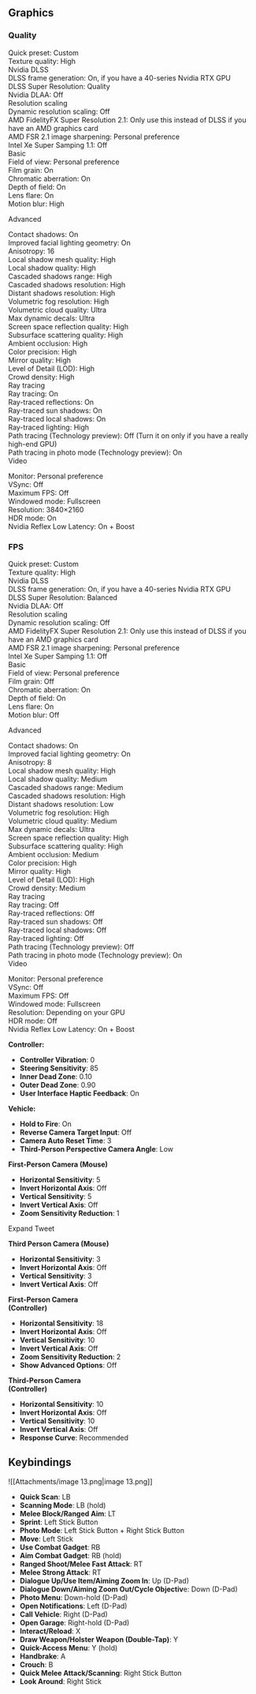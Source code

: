   

## Graphics

  

### Quality

  

Quick preset: Custom  
Texture quality: High  
Nvidia DLSS  
DLSS frame generation: On, if you have a 40-series Nvidia RTX GPU  
DLSS Super Resolution: Quality  
Nvidia DLAA: Off  
Resolution scaling  
Dynamic resolution scaling: Off  
AMD FidelityFX Super Resolution 2.1: Only use this instead of DLSS if you have an AMD graphics card  
AMD FSR 2.1 image sharpening: Personal preference  
Intel Xe Super Samping 1.1: Off  
Basic  
Field of view: Personal preference  
Film grain: On  
Chromatic aberration: On  
Depth of field: On  
Lens flare: On  
Motion blur: High  

  
Advanced  

Contact shadows: On  
Improved facial lighting geometry: On  
Anisotropy: 16  
Local shadow mesh quality: High  
Local shadow quality: High  
Cascaded shadows range: High  
Cascaded shadows resolution: High  
Distant shadows resolution: High  
Volumetric fog resolution: High  
Volumetric cloud quality: Ultra  
Max dynamic decals: Ultra  
Screen space reflection quality: High  
Subsurface scattering quality: High  
Ambient occlusion: High  
Color precision: High  
Mirror quality: High  
Level of Detail (LOD): High  
Crowd density: High  
Ray tracing  
Ray tracing: On  
Ray-traced reflections: On  
Ray-traced sun shadows: On  
Ray-traced local shadows: On  
Ray-traced lighting: High  
Path tracing (Technology preview): Off (Turn it on only if you have a really high-end GPU)  
Path tracing in photo mode (Technology preview): On  
Video  

  

Monitor: Personal preference  
VSync: Off  
Maximum FPS: Off  
Windowed mode: Fullscreen  
Resolution: 3840×2160  
HDR mode: On  
Nvidia Reflex Low Latency: On + Boost  

  

### FPS

  

Quick preset: Custom  
Texture quality: High  
Nvidia DLSS  
DLSS frame generation: On, if you have a 40-series Nvidia RTX GPU  
DLSS Super Resolution: Balanced  
Nvidia DLAA: Off  
Resolution scaling  
Dynamic resolution scaling: Off  
AMD FidelityFX Super Resolution 2.1: Only use this instead of DLSS if you have an AMD graphics card  
AMD FSR 2.1 image sharpening: Personal preference  
Intel Xe Super Samping 1.1: Off  
Basic  
Field of view: Personal preference  
Film grain: Off  
Chromatic aberration: On  
Depth of field: On  
Lens flare: On  
Motion blur: Off  

  
Advanced  

Contact shadows: On  
Improved facial lighting geometry: On  
Anisotropy: 8  
Local shadow mesh quality: High  
Local shadow quality: Medium  
Cascaded shadows range: Medium  
Cascaded shadows resolution: High  
Distant shadows resolution: Low  
Volumetric fog resolution: High  
Volumetric cloud quality: Medium  
Max dynamic decals: Ultra  
Screen space reflection quality: High  
Subsurface scattering quality: High  
Ambient occlusion: Medium  
Color precision: High  
Mirror quality: High  
Level of Detail (LOD): High  
Crowd density: Medium  
Ray tracing  
Ray tracing: Off  
Ray-traced reflections: Off  
Ray-traced sun shadows: Off  
Ray-traced local shadows: Off  
Ray-traced lighting: Off  
Path tracing (Technology preview): Off  
Path tracing in photo mode (Technology preview): On  
Video  

  

Monitor: Personal preference  
VSync: Off  
Maximum FPS: Off  
Windowed mode: Fullscreen  
Resolution: Depending on your GPU  
HDR mode: Off  
Nvidia Reflex Low Latency: On + Boost  

  

  

  

  

  

**Controller:**

- **Controller Vibration**: 0
- **Steering Sensitivity**: 85
- **Inner Dead Zone**: 0.10
- **Outer Dead Zone**: 0.90
- **User Interface Haptic Feedback**: On

**Vehicle:**

- **Hold to Fire**: On
- **Reverse Camera Target Input**: Off
- **Camera Auto Reset Time**: 3
- **Third-Person Perspective Camera Angle**: Low

**First-Person Camera (Mouse)**

- **Horizontal Sensitivity**: 5
- **Invert Horizontal Axis**: Off
- **Vertical Sensitivity**: 5
- **Invert Vertical Axis**: Off
- **Zoom Sensitivity Reduction**: 1

Expand Tweet

**Third Person Camera (Mouse)**

- **Horizontal Sensitivity**: 3
- **Invert Horizontal Axis**: Off
- **Vertical Sensitivity**: 3
- **Invert Vertical Axis**: Off

**First-Person Camera**  
**(Controller)**  

- **Horizontal Sensitivity**: 18
- **Invert Horizontal Axis**: Off
- **Vertical Sensitivity**: 10
- **Invert Vertical Axis**: Off
- **Zoom Sensitivity Reduction**: 2
- **Show Advanced Options**: Off

**Third-Person Camera**  
**(Controller)**  

- **Horizontal Sensitivity**: 10
- **Invert Horizontal Axis**: Off
- **Vertical Sensitivity**: 10
- **Invert Vertical Axis**: Off
- **Response Curve**: Recommended

  

  

  

  

## Keybindings

![[Attachments/image 13.png|image 13.png]]

- **Quick Scan**: LB
- **Scanning Mode**: LB (hold)
- **Melee Block/Ranged Aim**: LT
- **Sprint**: Left Stick Button
- **Photo Mode**: Left Stick Button + Right Stick Button
- **Move**: Left Stick
- **Use Combat Gadget**: RB
- **Aim Combat Gadget**: RB (hold)
- **Ranged Shoot/Melee Fast Attack**: RT
- **Melee Strong Attack**: RT
- **Dialogue Up/Use Item/Aiming Zoom In**: Up (D-Pad)
- **Dialogue Down/Aiming Zoom Out/Cycle Objectiv**e: Down (D-Pad)
- **Photo Menu**: Down-hold (D-Pad)
- **Open Notifications**: Left (D-Pad)
- **Call Vehicle**: Right (D-Pad)
- **Open Garage**: Right-hold (D-Pad)
- **Interact/Reload**: X
- **Draw Weapon/Holster Weapon (Double-Tap)**: Y
- **Quick-Access Menu**: Y (hold)
- **Handbrake**: A
- **Crouch**: B
- **Quick Melee Attack/Scanning**: Right Stick Button
- **Look Around**: Right Stick